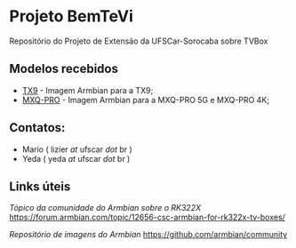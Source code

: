 # Projeto BemTeVi
Repositório do Projeto de Extensão da UFSCar-Sorocaba sobre TVBox

## Modelos recebidos
* [TX9](./Armbian-TX9) - Imagem Armbian para a TX9;
* [MXQ-PRO](./Armbian-MXQ) - Imagem Armbian para a MXQ-PRO 5G e MXQ-PRO 4K;

## Contatos:
* Mario ( lizier _at_ ufscar _dot_ br )
* Yeda ( yeda _at_ ufscar _dot_ br )

## Links úteis

*Tópico da comunidade do Armbian sobre o RK322X*
https://forum.armbian.com/topic/12656-csc-armbian-for-rk322x-tv-boxes/

*Repositório de imagens do Armbian*
https://github.com/armbian/community
